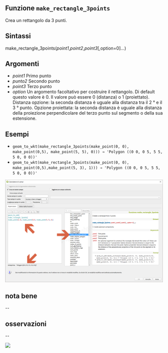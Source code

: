 ## Funzione `make_rectangle_3points`

Crea un rettangolo da 3 punti.

## Sintassi

make_rectangle_3points(_point1_,_point2_,_point3_[,option=0]…)

## Argomenti

* _point1_ Primo punto
* _punto2_ Secondo punto
* _point3_ Terzo punto
* _option_ Un argomento facoltativo per costruire il rettangolo. Di default questo valore è 0. Il valore può essere 0 (distanza) o 1 (proiettato). Distanza opzione: la seconda distanza è uguale alla distanza tra il 2 ° e il 3 ° punto. Opzione proiettata: la seconda distanza è uguale alla distanza della proiezione perpendicolare del terzo punto sul segmento o della sua estensione.

## Esempi

* `geom_to_wkt(make_rectangle_3points(make_point(0, 0), make_point(0,5), make_point(5, 5), 0))) → 'Polygon ((0 0, 0 5, 5 5, 5 0, 0 0))'`
* `geom_to_wkt(make_rectangle_3points(make_point(0, 0), make_point(0,5),make_point(5, 3), 1))) → 'Polygon ((0 0, 0 5, 5 5, 5 0, 0 0))'`

![](/img/geometria/make_rectangle_3points/make_rectangle_3points1.png)

## nota bene

--

## osservazioni

--

![](/img/geometria/make_rectangle_3points/make_rectangle_3points2.png)